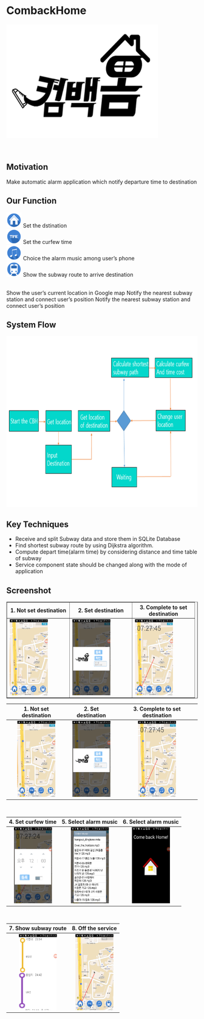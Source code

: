 # CombackHome


<img src="https://github.com/Be-Programmer/CombackHome/blob/develop/datas/log.png" width="400" height="300"> <br>

<br>

## Motivation
Make automatic alarm application which notify departure time to destination

## Our Function
<img src="https://github.com/Be-Programmer/CombackHome/blob/develop/datas/b1.png" width="40" height="40"> Set the dstination <br>
<img src="https://github.com/Be-Programmer/CombackHome/blob/develop/datas/b2.png" width="40" height="40"> Set the curfew time <br>
<img src="https://github.com/Be-Programmer/CombackHome/blob/develop/datas/b3.png" width="40" height="40"> Choice the alarm music among user’s phone <br>
<img src="https://github.com/Be-Programmer/CombackHome/blob/develop/datas/b4.png" width="40" height="40"> Show the subway route to arrive destination <br>


<br>
Show the user’s current location in Google map
Notify the nearest subway station and connect user’s position
Notify the nearest subway station and connect user’s position


## System Flow

  <img src="https://github.com/Be-Programmer/CombackHome/blob/develop/datas/system.png" width="600" height="450"> <br>
  
  
## Key Techniques

- Receive and split Subway data and store them in SQLite Database 
- Find shortest subway route by using Dijkstra algorithm.
- Compute depart time(alarm time) by considering distance and time table of subway
- Service component state should be changed along with the mode of application

## Screenshot

<table border="1" width="450">
  <tr height="20">
  <th width = "150">  1. Not set destination </th>
  <th width = "150">  2. Set destination </th>
  <th width = "150">  3. Complete to set destination </th>
  </tr>
  <tr height = "200">  
  <td> <img src="https://github.com/Be-Programmer/CombackHome/blob/develop/datas/d1.png" width="100" height="200"> </td>
  <td> <img src="https://github.com/Be-Programmer/CombackHome/blob/develop/datas/d2.png" width="100" height="200"> </td>
  <td> <img src="https://github.com/Be-Programmer/CombackHome/blob/develop/datas/d3.png" width="100" height="200"> </td>
  </tr>
</table>

| 1. Not set destination | 2. Set destination | 3. Complete to set destination |
| :--:|:--:|:--:|
|<img src="https://github.com/Be-Programmer/CombackHome/blob/develop/datas/d1.png" width="100" height="200">| <img src="https://github.com/Be-Programmer/CombackHome/blob/develop/datas/d2.png" width="100" height="200">| <img src="https://github.com/Be-Programmer/CombackHome/blob/develop/datas/d3.png" width="100" height="200">|

<br>

| 4. Set curfew time| 5. Select alarm music | 6. Select alarm music |
| :--:|:--:|:--:|
|<img src="https://github.com/Be-Programmer/CombackHome/blob/develop/datas/d4.png" width="100" height="200">| <img src="https://github.com/Be-Programmer/CombackHome/blob/develop/datas/d5.png" width="100" height="200">| <img src="https://github.com/Be-Programmer/CombackHome/blob/develop/datas/d6.png" width="100" height="200">|

<br>


| 7. Show subway route| 8. Off the service | 
| :--:|:--:|
|<img src="https://github.com/Be-Programmer/CombackHome/blob/develop/datas/d7.png" width="100" height="200">| <img src="https://github.com/Be-Programmer/CombackHome/blob/develop/datas/d8.png" width="100" height="200">|

<br>







